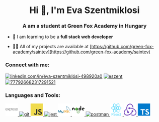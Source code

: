 <h1 align="center">Hi 👋, I'm Eva Szentmiklosi</h1>
<h3 align="center">A am a student at Green Fox Academy in Hungary</h3>

- 🌱 I am learning to be a **full stack web developer**

- 👨‍💻 All of my projects are available at [https://github.com/green-fox-academy/saintev](https://github.com/green-fox-academy/saintev)

<h3 align="left">Connect with me:</h3>
<p align="left">
<a href="https://linkedin.com/in/linkedin.com/in/éva-szentmiklósi-498920a0" target="blank"><img align="center" src="https://cdn.jsdelivr.net/npm/simple-icons@3.0.1/icons/linkedin.svg" alt="linkedin.com/in/éva-szentmiklósi-498920a0" height="30" width="40" /></a>
<a href="https://www.hackerrank.com/eszent" target="blank"><img align="center" src="https://cdn.jsdelivr.net/npm/simple-icons@3.0.1/icons/hackerrank.svg" alt="eszent" height="30" width="40" /></a>
<a href="https://discord.gg/777926682317291521" target="blank"><img align="center" src="https://cdn.jsdelivr.net/npm/simple-icons@3.0.1/icons/discord.svg" alt="777926682317291521" height="30" width="40" /></a>
</p>

<h3 align="left">Languages and Tools:</h3>
<p align="left"> <a href="https://expressjs.com" target="_blank"> <img src="https://raw.githubusercontent.com/devicons/devicon/master/icons/express/express-original-wordmark.svg" alt="express" width="40" height="40"/> </a> <a href="https://git-scm.com/" target="_blank"> <img src="https://www.vectorlogo.zone/logos/git-scm/git-scm-icon.svg" alt="git" width="40" height="40"/> </a> <a href="https://developer.mozilla.org/en-US/docs/Web/JavaScript" target="_blank"> <img src="https://raw.githubusercontent.com/devicons/devicon/master/icons/javascript/javascript-original.svg" alt="javascript" width="40" height="40"/> </a> <a href="https://jestjs.io" target="_blank"> <img src="https://www.vectorlogo.zone/logos/jestjsio/jestjsio-icon.svg" alt="jest" width="40" height="40"/> </a> <a href="https://www.mysql.com/" target="_blank"> <img src="https://raw.githubusercontent.com/devicons/devicon/master/icons/mysql/mysql-original-wordmark.svg" alt="mysql" width="40" height="40"/> </a> <a href="https://nodejs.org" target="_blank"> <img src="https://raw.githubusercontent.com/devicons/devicon/master/icons/nodejs/nodejs-original-wordmark.svg" alt="nodejs" width="40" height="40"/> </a> <a href="https://postman.com" target="_blank"> <img src="https://www.vectorlogo.zone/logos/getpostman/getpostman-icon.svg" alt="postman" width="40" height="40"/> </a> <a href="https://reactjs.org/" target="_blank"> <img src="https://raw.githubusercontent.com/devicons/devicon/master/icons/react/react-original-wordmark.svg" alt="react" width="40" height="40"/> </a> <a href="https://redux.js.org" target="_blank"> <img src="https://raw.githubusercontent.com/devicons/devicon/master/icons/redux/redux-original.svg" alt="redux" width="40" height="40"/> </a> <a href="https://www.typescriptlang.org/" target="_blank"> <img src="https://raw.githubusercontent.com/devicons/devicon/master/icons/typescript/typescript-original.svg" alt="typescript" width="40" height="40"/> </a> </p>
